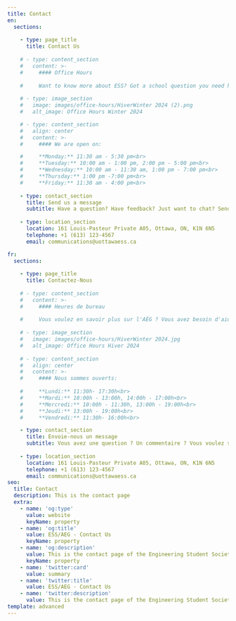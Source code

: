 ```yaml
---
title: Contact
en:
  sections:
  
    - type: page_title
      title: Contact Us
  
    # - type: content_section
    #   content: >-
    #     #### Office Hours
  
    #     Want to know more about ESS? Got a school question you need help with? Or just want to chat? Come see us during our office hours.
  
    # - type: image_section
    #   image: images/office-hours/HiverWinter 2024 (2).png
    #   alt_image: Office Hours Winter 2024

    # - type: content_section
    #   align: center
    #   content: >-
    #     #### We are open on: 

    #     **Monday:** 11:30 am - 5:30 pm<br>
    #     **Tuesday:** 10:00 am - 1:00 pm, 2:00 pm - 5:00 pm<br>
    #     **Wednesday:** 10:00 am - 11:30 am, 1:00 pm - 7:00 pm<br> 
    #     **Thursday:** 1:00 pm -7:00 pm<br>
    #     **Friday:** 11:30 am - 4:00 pm<br> 
  
    - type: contact_section
      title: Send us a message
      subtitle: Have a question? Have feedback? Just want to chat? Send us a message using the form below!
  
    - type: location_section
      location: 161 Louis-Pasteur Private A05, Ottawa, ON, K1N 6N5
      telephone: +1 (613) 123-4567
      email: communications@uottawaess.ca

fr:
  sections:
  
    - type: page_title
      title: Contactez-Nous
  
    # - type: content_section
    #   content: >-
    #     #### Heures de bureau
  
    #     Vous voulez en savoir plus sur l'AÉG ? Vous avez besoin d'aide pour une question scolaire ? Tu veux simplement bavarder ? Viens voir nos exécutifs pendant leurs heures de bureau !
  
    # - type: image_section
    #   image: images/office-hours/HiverWinter 2024.jpg
    #   alt_image: Office Hours Hiver 2024
  
    # - type: content_section
    #   align: center
    #   content: >-
    #     #### Nous sommes ouverts:
        
    #     **Lundi:** 11:30h- 17:30h<br>
    #     **Mardi:** 10:00h - 13:00h, 14:00h - 17:00h<br>
    #     **Mercredi:** 10:00h - 11:30h, 13:00h - 19:00h<br>
    #     **Jeudi:** 13:00h - 19:00h<br>
    #     **Vendredi:** 11:30h- 16:00h<br>

    - type: contact_section
      title: Envoie-nous un message
      subtitle: Vous avez une question ? Un commentaire ? Vous voulez simplement discuter ? Envoyez-nous un message en utilisant le formulaire ci-dessous !
  
    - type: location_section
      location: 161 Louis-Pasteur Private A05, Ottawa, ON, K1N 6N5
      telephone: +1 (613) 123-4567
      email: communications@uottawaess.ca      
seo:
  title: Contact
  description: This is the contact page
  extra:
    - name: 'og:type'
      value: website
      keyName: property
    - name: 'og:title'
      value: ESS/AEG - Contact Us
      keyName: property
    - name: 'og:description'
      value: This is the contact page of the Engineering Student Society of uOttawa.
      keyName: property
    - name: 'twitter:card'
      value: summary
    - name: 'twitter:title'
      value: ESS/AEG - Contact Us
    - name: 'twitter:description'
      value: This is the contact page of the Engineering Student Society of uOttawa.
template: advanced
---
```

